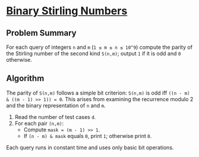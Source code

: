 # [Binary Stirling Numbers](https://www.spoj.com/problems/BINSTIRL)

## Problem Summary
For each query of integers `n` and `m` (`1 ≤ m ≤ n ≤ 10^9`) compute the parity of the Stirling number of the second kind `S(n,m)`; output `1` if it is odd and `0` otherwise.

## Algorithm
The parity of `S(n,m)` follows a simple bit criterion:
`S(n,m)` is odd iff `((n - m) & ((m - 1) >> 1)) = 0`.
This arises from examining the recurrence modulo 2 and the binary representation of `n` and `m`.

1. Read the number of test cases `d`.
2. For each pair `(n,m)`:
   - Compute `mask = (m - 1) >> 1`.
   - If `(n - m) & mask` equals `0`, print `1`; otherwise print `0`.

Each query runs in constant time and uses only basic bit operations.
